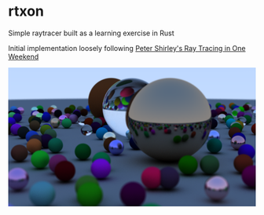 # rtxon

Simple raytracer built as a learning exercise in Rust

Initial implementation loosely following [Peter Shirley's Ray Tracing in One Weekend](http://www.realtimerendering.com/raytracing/Ray%20Tracing%20in%20a%20Weekend.pdf)

![Sample output](./images/v0.2.0.png)
